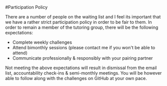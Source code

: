 #Participation Policy

There are a number of people on the waiting list and I feel its important that we have a rather strict participation policy in order to be fair to them. In order to remain a member of the tutoring group, there will be the following expectations: 

- Complete weekly challenges 
- Attend bimonthly sessions (please contact me if you won't be able to attend)
- Communicate professionally & responsibly with your pairing partner

Not meeting the above expectations will result in dismissal from the email list, accountability check-ins & semi-monthly meetings. You will be however able to follow along with the challenges on GitHub at your own pace.
